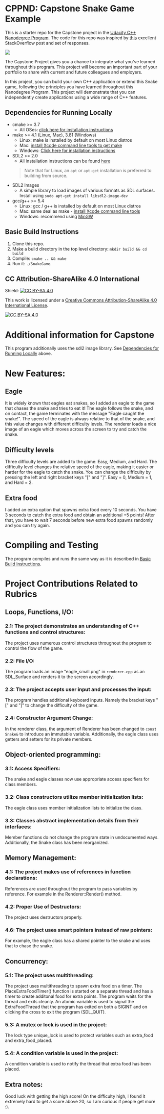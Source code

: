 # CPPND: Capstone Snake Game Example

This is a starter repo for the Capstone project in the [Udacity C++ Nanodegree Program](https://www.udacity.com/course/c-plus-plus-nanodegree--nd213). The code for this repo was inspired by [this](https://codereview.stackexchange.com/questions/212296/snake-game-in-c-with-sdl) excellent StackOverflow post and set of responses.

<img src="snake_game.gif"/>

The Capstone Project gives you a chance to integrate what you've learned throughout this program. This project will become an important part of your portfolio to share with current and future colleagues and employers.

In this project, you can build your own C++ application or extend this Snake game, following the principles you have learned throughout this Nanodegree Program. This project will demonstrate that you can independently create applications using a wide range of C++ features.

## Dependencies for Running Locally
* cmake >= 3.7
  * All OSes: [click here for installation instructions](https://cmake.org/install/)
* make >= 4.1 (Linux, Mac), 3.81 (Windows)
  * Linux: make is installed by default on most Linux distros
  * Mac: [install Xcode command line tools to get make](https://developer.apple.com/xcode/features/)
  * Windows: [Click here for installation instructions](http://gnuwin32.sourceforge.net/packages/make.htm)
* SDL2 >= 2.0
  * All installation instructions can be found [here](https://wiki.libsdl.org/Installation)
  >Note that for Linux, an `apt` or `apt-get` installation is preferred to building from source.
* SDL2 Images
  * A simple library to load images of various formats as SDL surfaces. Install using `sudo apt-get install libsdl2-image-dev`
* gcc/g++ >= 5.4
  * Linux: gcc / g++ is installed by default on most Linux distros
  * Mac: same deal as make - [install Xcode command line tools](https://developer.apple.com/xcode/features/)
  * Windows: recommend using [MinGW](http://www.mingw.org/)

## Basic Build Instructions

1. Clone this repo.
2. Make a build directory in the top level directory: `mkdir build && cd build`
3. Compile: `cmake .. && make`
4. Run it: `./SnakeGame`.


## CC Attribution-ShareAlike 4.0 International


Shield: [![CC BY-SA 4.0][cc-by-sa-shield]][cc-by-sa]

This work is licensed under a
[Creative Commons Attribution-ShareAlike 4.0 International License][cc-by-sa].

[![CC BY-SA 4.0][cc-by-sa-image]][cc-by-sa]

[cc-by-sa]: http://creativecommons.org/licenses/by-sa/4.0/
[cc-by-sa-image]: https://licensebuttons.net/l/by-sa/4.0/88x31.png
[cc-by-sa-shield]: https://img.shields.io/badge/License-CC%20BY--SA%204.0-lightgrey.svg

# Additional information for Capstone

This program additionally uses the sdl2 image library. See [Dependencies for Running Locally](#dependencies-for-running-locally) above.

# New Features:

## Eagle
It is widely known that eagles eat snakes, so I added an eagle to the game that chases the snake and tries to eat it! The eagle follows the snake, and on contact, the game terminates with the message "Eagle caught the snake!". The speed of the eagle is always relative to that of the snake, and this value changes with different difficulty levels. The renderer loads a nice image of an eagle which moves across the screen to try and catch the snake.

## Difficulty levels
Three difficulty levels are added to the game: Easy, Medium, and Hard. The difficulty level changes the relative speed of the eagle, making it easier or harder for the eagle to catch the snake. You can change the difficulty by pressing the left and right bracket keys "[" and "]". Easy = 0, Medium = 1, and Hard = 2.

## Extra food
I added an extra option that spawns extra food every 10 seconds. You have 3 seconds to catch the extra food and obtain an additional +5 points! After that, you have to wait 7 seconds before new extra food spawns randomly and you can try again.

# Compiling and Testing
The program compiles and runs the same way as it is described in [Basic Build Instructions](#basic-build-instructions).

# Project Contributions Related to Rubrics

## Loops, Functions, I/O:
### 2.1: The project demonstrates an understanding of C++ functions and control structures:
The project uses numerous control structures throughout the program to control the flow of the game.
### 2.2: File I/O:
The program loads an image "eagle_small.png" in `renderer.cpp` as an SDL_Surface and renders it to the screen accordingly.

### 2.3: The project accepts user input and processes the input:
The program handles additional keyboard inputs. Namely the bracket keys "[" and "]" to change the difficulty of the game.

### 2.4: Constructor Argument Change:
In the renderer class, the argument of Renderer has been changed to `const Snake&` to introduce an immutable variable. Additionally, the eagle class uses getters and setters for its private members.

## Object-oriented programming:
### 3.1: Access Specifiers:
The snake and eagle classes now use appropriate access specifiers for class members.

### 3.2: Class constructors utilize member initialization lists:
The eagle class uses member initialization lists to initialize the class.

### 3.3: Classes abstract implementation details from their interfaces:
Member functions do not change the program state in undocumented ways. Additionally, the Snake class has been reorganized.

## Memory Management:
### 4.1: The project makes use of references in function declarations:
References are used throughout the program to pass variables by reference. For example in the Renderer::Render() method.

### 4.2: Proper Use of Destructors:
The project uses destructors properly.

### 4.6: The project uses smart pointers instead of raw pointers:
For example, the eagle class has a shared pointer to the snake and uses that to chase the snake.

## Concurrency:

### 5.1: The project uses multithreading:
The project uses multithreading to spawn extra food on a timer. The PlaceExtraFoodTimer() function is started on a separate thread and has a timer to create additonal food for extra points. The program waits for the thread and exits cleanly. An atomic<bool> variable is used to signal the ExtraFoodThread that the program has exited on both a SIGINT and on clicking the cross to exit the program (SDL_QUIT).

### 5.3: A mutex or lock is used in the project:
The lock type unique_lock is used to protect variables such as extra_food and extra_food_placed.


### 5.4: A condition variable is used in the project:
A condition variable is used to notify the thread that extra food has been placed.

## Extra notes:
Good luck with getting the high score! On the difficulty high, I found it extremely hard to get a score above 20, so I am curious if people get more :).
